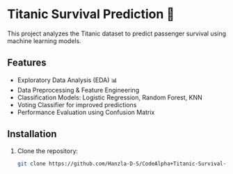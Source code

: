 # Titanic Survival Prediction 🚢  

This project analyzes the Titanic dataset to predict passenger survival using machine learning models.  

## Features  
- Exploratory Data Analysis (EDA) 📊  
- Data Preprocessing & Feature Engineering  
- Classification Models: Logistic Regression, Random Forest, KNN  
- Voting Classifier for improved predictions  
- Performance Evaluation using Confusion Matrix  

## Installation  
1. Clone the repository:  
   ```bash
   git clone https://github.com/Hanzla-D-S/CodeAlpha+Titanic-Survival-Prediction.git
